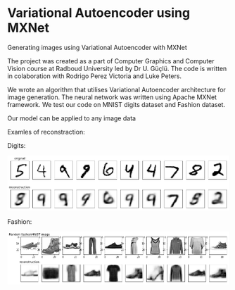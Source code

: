 # Variational Autoencoder using MXNet
 Generating images using Variational Autoencoder with MXNet

The project was created as a part of Computer Graphics and Computer Vision course at Radboud University led by Dr U. Güçlü.
The code is written in colaboration with Rodrigo Perez Victoria and Luke Peters.

We wrote an algorithm that utilises Variational Autoencoder architecture for image generation. The neural network was written using Apache MXNet framework. We test our code on MNIST digits dataset and Fashion dataset. 

Our model can be applied to any image data


Examles of reconstraction:

Digits:

![](images/digits.png)

Fashion:

![](images/fashion.png)